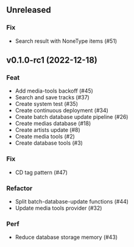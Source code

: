 ## Unreleased

### Fix

- Search result with NoneType items (#51)

## v0.1.0-rc1 (2022-12-18)

### Feat

- Add media-tools backoff (#45)
- Search and save tracks (#37)
- Create system test (#35)
- Create continuous deployment (#34)
- Create batch database update pipeline (#26)
- Create medias database (#18)
- Create artists update (#8)
- Create media tools (#2)
- Create database tools (#3)

### Fix

- CD tag pattern (#47)

### Refactor

- Split batch-database-update functions (#44)
- Update media tools provider (#32)

### Perf

- Reduce database storage memory (#43)
